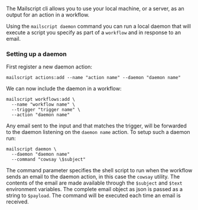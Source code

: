 The Mailscript cli allows you to use your local machine, or a server, as an output for an action in a workflow.

Using the `mailscript daemon` command you can run a local daemon that will execute a script you specify as part of a `workflow` and in response to an email.

### Setting up a daemon

First register a new daemon action:

```shell
mailscript actions:add --name "action name" --daemon "daemon name"
```

We can now include the daemon in a workflow:

```shell
mailscript workflows:add \
  --name "workflow name" \
  --trigger "trigger name" \
  --action "daemon name"
```

Any email sent to the input and that matches the trigger, will be forwarded to the daemon listening on the `daemon name` action. To setup such a daemon run:

```shell
mailscript daemon \
  --daemon "daemon name"
  --command "cowsay \$subject"
```

The command parameter specifies the shell script to run when the workflow sends an email to the daemon action, in this case the `cowsay` utility. The contents of the email are made available through the `$subject` and `$text` environment variables. The complete email object as json is passed as a string to `$payload`. The command will be executed each time an email is received.
